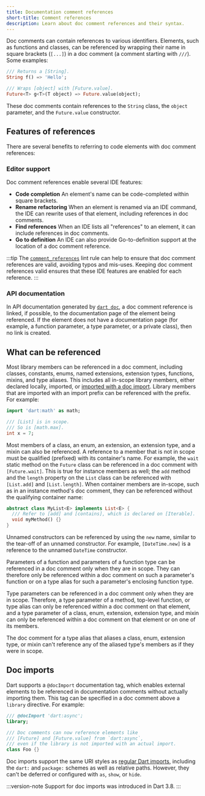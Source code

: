 ```yaml
---
title: Documentation comment references
short-title: Comment references
description: Learn about doc comment references and their syntax.
---
```


Doc comments can contain references to various identifiers.
Elements, such as functions and classes, can be referenced by
wrapping their name in square brackets (`[...]`) in
a doc comment (a comment starting with `///`). Some examples:

```dart
/// Returns a [String].
String f() => 'Hello';

/// Wraps [object] with [Future.value].
Future<T> g<T>(T object) => Future.value(object);
```

These doc comments contain references to the `String` class,
the `object` parameter, and the `Future.value` constructor.

## Features of references

There are several benefits to referring to code elements with
doc comment references:

### Editor support

Doc comment references enable several IDE features:

- **Code completion**
  An element's name can be code-completed within square brackets.
- **Rename refactoring**
  When an element is renamed via an IDE command, the IDE can
  rewrite uses of that element, including references in doc comments.
- **Find references**
  When an IDE lists all "references" to an element, it can
  include references in doc comments.
- **Go to definition**
  An IDE can also provide Go-to-definition support at
  the location of a doc comment reference.

:::tip
The [`comment_references`][] lint rule can help to
ensure that doc comment references are valid, avoiding typos and mis-uses.
Keeping doc comment references valid ensures that these IDE features
are enabled for each reference.
:::

[`comment_references`]: /tools/linter-rules/comment_references

### API documentation

In API documentation generated by [`dart doc`](/tools/dart-doc), a doc comment
reference is linked, if possible, to the documentation page of the element
being referenced. If the element does not have a documentation page (for
example, a function parameter, a type parameter, or a private class), then no
link is created.

## What can be referenced

Most library members can be referenced in a doc comment, including
classes, constants, enums, named extensions, extension types,
functions, mixins, and type aliases.
This includes all in-scope library members, either
declared locally, imported, or [imported with a doc import](#doc-imports).
Library members that are imported with an import prefix can
be referenced with the prefix.
For example:

```dart
import 'dart:math' as math;

/// [List] is in scope.
/// So is [math.max].
int x = 7;
```

Most members of a class, an enum, an extension, an extension type, and a mixin
can also be referenced. A reference to a member that is not in scope must be
qualified (prefixed) with its container's name. For example, the `wait` static
method on the `Future` class can be referenced in a doc comment with
`[Future.wait]`. This is true for instance members as well; the `add` method
and the `length` property on the `List` class can be referenced with
`[List.add]` and `[List.length]`. When container members are in-scope, such as
in an instance method's doc comment, they can be referenced without the
qualifying container name:

```dart
abstract class MyList<E> implements List<E> {
  /// Refer to [add] and [contains], which is declared on [Iterable].
  void myMethod() {}
}
```

Unnamed constructors can be referenced by using the `new` name, similar to the
tear-off of an unnamed constructor. For example, `[DateTime.new]` is a
reference to the unnamed `DateTime` constructor.

Parameters of a function and parameters of a function type can be referenced in
a doc comment only when they are in scope. They can therefore only be
referenced within a doc comment on such a parameter's function or on a type
alias for such a parameter's enclosing function type.

Type parameters can be referenced in a doc comment only when they are in scope.
Therefore, a type parameter of a method, top-level function, or type alias can
only be referenced within a doc comment on that element, and a type parameter
of a class, enum, extension, extension type, and mixin can only be referenced
within a doc comment on that element or on one of its members.

The doc comment for a type alias that aliases a class, enum, extension type, or
mixin can't reference any of the aliased type's members as if they were in
scope.

## Doc imports

Dart supports a `@docImport` documentation tag,
which enables external elements to be referenced in
documentation comments without actually importing them.
This tag can be specified in a doc comment above a `library` directive.
For example:

```dart highlightLines=1
/// @docImport 'dart:async';
library;

/// Doc comments can now reference elements like
/// [Future] and [Future.value] from `dart:async`,
/// even if the library is not imported with an actual import.
class Foo {}
```

Doc imports support the same URI styles as [regular Dart imports][],
including the `dart:` and `package:` schemes as well as relative paths.
However, they can't be deferred or configured with `as`, `show`, or `hide`.

[regular Dart imports]: /language/libraries#using-libraries

:::version-note
Support for doc imports was introduced in Dart 3.8.
:::
